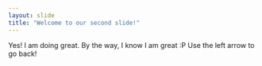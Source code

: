 ```yaml
---
layout: slide
title: "Welcome to our second slide!"
---
```

Yes! I am doing great. By the way, I know I am great :P
Use the left arrow to go back!
